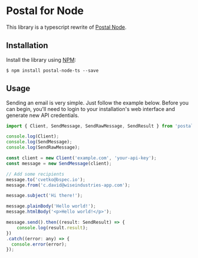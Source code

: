 # Postal for Node

This library is a typescript rewrite of [Postal Node](https://github.com/postalserver/postal-node).

## Installation

Install the library using [NPM](https://www.npmjs.com/):

```
$ npm install postal-node-ts --save
```

## Usage

Sending an email is very simple. Just follow the example below. Before you can
begin, you'll need to login to your installation's web interface and generate
new API credentials.

```javascript
import { Client, SendMessage, SendRawMessage, SendResult } from 'postal-node-ts'

console.log(Client);
console.log(SendMessage);
console.log(SendRawMessage);

const client = new Client('example.com', 'your-api-key');
const message = new SendMessage(client);

// Add some recipients
message.to('cvetko@bspec.io');
message.from('c.david@wiseindustries-app.com');

message.subject('Hi there!');

message.plainBody('Hello world!');
message.htmlBody('<p>Hello world!</p>');

message.send().then((result: SendResult) => {
    console.log(result.result);
})
.catch((error: any) => {
  console.error(error);
});
```